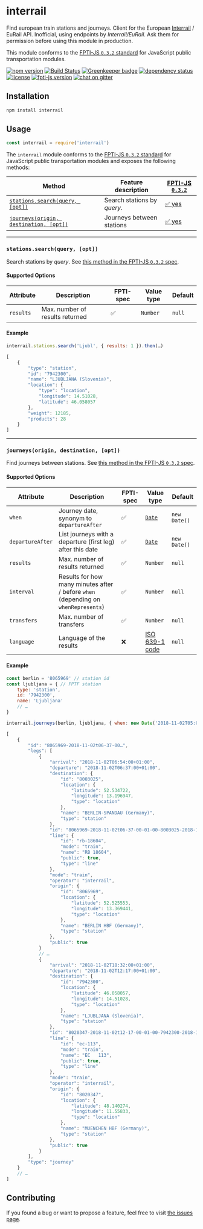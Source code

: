 # interrail

Find european train stations and journeys. Client for the European [Interrail](http://interrail.eu) / EuRail API. Inofficial, using endpoints by *Interrail/EuRail*. Ask them for permission before using this module in production.

This module conforms to the [FPTI-JS `0.3.2` standard](https://github.com/public-transport/fpti-js/tree/0.3.2) for JavaScript public transportation modules.

[![npm version](https://img.shields.io/npm/v/interrail.svg)](https://www.npmjs.com/package/interrail)
[![Build Status](https://travis-ci.org/juliuste/interrail.svg?branch=master)](https://travis-ci.org/juliuste/interrail)
[![Greenkeeper badge](https://badges.greenkeeper.io/juliuste/interrail.svg)](https://greenkeeper.io/)
[![dependency status](https://img.shields.io/david/juliuste/interrail.svg)](https://david-dm.org/juliuste/interrail)
[![license](https://img.shields.io/github/license/juliuste/interrail.svg?style=flat)](LICENSE)
[![fpti-js version](https://fpti-js.badges.juliustens.eu/badge/juliuste/interrail)](https://fpti-js.badges.juliustens.eu/link/juliuste/interrail)
[![chat on gitter](https://badges.gitter.im/public-transport.svg)](https://gitter.im/public-transport)

## Installation

```sh
npm install interrail
```

## Usage

```js
const interrail = require('interrail')
```

The `interrail` module conforms to the [FPTI-JS `0.3.2` standard](https://github.com/public-transport/fpti-js/tree/0.3.2) for JavaScript public transportation modules and exposes the following methods:

Method | Feature description | [FPTI-JS `0.3.2`](https://github.com/public-transport/fpti-js/tree/0.3.2)
-------|---------------------|--------------------------------------------------------------------
[`stations.search(query, [opt])`](#stationssearchquery-opt) | Search stations by *query*. | [✅ yes](https://github.com/public-transport/fpti-js/blob/0.3.2/docs/stations-stops-regions.search.md)
[`journeys(origin, destination, [opt])`](#journeysorigin-destination-opt) | Journeys between stations | [✅ yes](https://github.com/public-transport/fpti-js/blob/0.3.2/docs/journeys.md)

---

### `stations.search(query, [opt])`

Search stations by *query*. See [this method in the FPTI-JS `0.3.2` spec](https://github.com/public-transport/fpti-js/blob/0.3.2/docs/stations-stops-regions.search.md).

#### Supported Options

Attribute | Description | FPTI-spec | Value type | Default
----------|-------------|------------|------------|--------
`results` | Max. number of results returned | ✅ | `Number` | `null`

#### Example

```js
interrail.stations.search('Ljubl', { results: 1 }).then(…)
```

```js
[
	{
		"type": "station",
		"id": "7942300",
		"name": "LJUBLJANA (Slovenia)",
		"location": {
			"type": "location",
			"longitude": 14.51028,
			"latitude": 46.058057
		},
		"weight": 12185,
		"products": 28
	}
]
```

---

### `journeys(origin, destination, [opt])`

Find journeys between stations. See [this method in the FPTI-JS `0.3.2` spec](https://github.com/public-transport/fpti-js/blob/0.3.2/docs/journeys.md).

#### Supported Options

Attribute | Description | FPTI-spec | Value type | Default
----------|-------------|------------|------------|--------
`when` | Journey date, synonym to `departureAfter` | ✅ | [`Date`](https://developer.mozilla.org/en-US/docs/Web/JavaScript/Reference/Global_Objects/date) | `new Date()`
`departureAfter` | List journeys with a departure (first leg) after this date | ✅ | [`Date`](https://developer.mozilla.org/en-US/docs/Web/JavaScript/Reference/Global_Objects/date) | `new Date()`
`results` | Max. number of results returned | ✅ | `Number` | `null`
`interval` | Results for how many minutes after / before `when` (depending on `whenRepresents`) | ✅ | `Number` | `null`
`transfers` | Max. number of transfers | ✅ | `Number` | `null`
`language` | Language of the results | ❌ | [ISO 639-1 code](https://en.wikipedia.org/wiki/List_of_ISO_639-1_codes) | `null`

#### Example

```js
const berlin = '8065969' // station id
const ljubljana = { // FPTF station
	type: 'station',
	id: '7942300',
	name: 'Ljubljana'
	// …
}

interrail.journeys(berlin, ljubljana, { when: new Date('2018-11-02T05:00:00+0200') }).then(…)
```

```js
[
	{
		"id": "8065969-2018-11-02t06-37-00…",
		"legs": [
			{
				"arrival": "2018-11-02T06:54:00+01:00",
				"departure": "2018-11-02T06:37:00+01:00",
				"destination": {
					"id": "8003025",
					"location": {
						"latitude": 52.534722,
						"longitude": 13.196947,
						"type": "location"
					},
					"name": "BERLIN-SPANDAU (Germany)",
					"type": "station"
				},
				"id": "8065969-2018-11-02t06-37-00-01-00-8003025-2018-11-02t06-54-00-01-00-rb-18604",
				"line": {
					"id": "rb-18604",
					"mode": "train",
					"name": "RB 18604",
					"public": true,
					"type": "line"
				},
				"mode": "train",
				"operator": "interrail",
				"origin": {
					"id": "8065969",
					"location": {
						"latitude": 52.525553,
						"longitude": 13.369441,
						"type": "location"
					},
					"name": "BERLIN HBF (Germany)",
					"type": "station"
				},
				"public": true
			}
			// …
			{
				"arrival": "2018-11-02T18:32:00+01:00",
				"departure": "2018-11-02T12:17:00+01:00",
				"destination": {
					"id": "7942300",
					"location": {
						"latitude": 46.058057,
						"longitude": 14.51028,
						"type": "location"
					},
					"name": "LJUBLJANA (Slovenia)",
					"type": "station"
				},
				"id": "8020347-2018-11-02t12-17-00-01-00-7942300-2018-11-02t18-32-00-01-00-ec-113",
				"line": {
					"id": "ec-113",
					"mode": "train",
					"name": "EC   113",
					"public": true,
					"type": "line"
				},
				"mode": "train",
				"operator": "interrail",
				"origin": {
					"id": "8020347",
					"location": {
						"latitude": 48.140274,
						"longitude": 11.55833,
						"type": "location"
					},
					"name": "MUENCHEN HBF (Germany)",
					"type": "station"
				},
				"public": true
			}
		],
		"type": "journey"
	}
	// …
]
```

## Contributing

If you found a bug or want to propose a feature, feel free to visit [the issues page](https://github.com/juliuste/interrail/issues).
